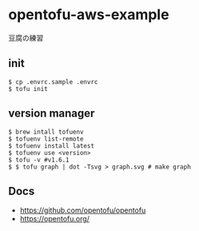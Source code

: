 # opentofu-aws-example

豆腐の練習

## init

```shell
$ cp .envrc.sample .envrc
$ tofu init
```

## version manager

```shell
$ brew intall tofuenv
$ tofuenv list-remote
$ tofuenv install latest
$ tofuenv use <version>
$ tofu -v #v1.6.1
$ $ tofu graph | dot -Tsvg > graph.svg # make graph
```

## Docs

- https://github.com/opentofu/opentofu
- https://opentofu.org/
